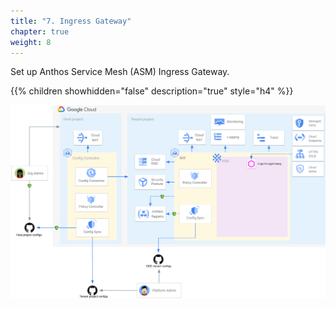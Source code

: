 ```yaml
---
title: "7. Ingress Gateway"
chapter: true
weight: 8
---
```

Set up Anthos Service Mesh (ASM) Ingress Gateway.

{{% children showhidden="false" description="true" style="h4" %}}

![Ingress Gateway overview](https://github.com/mathieu-benoit/my-images/raw/main/acm-workshop/ingress-gateway-overview.png?width=50pc)